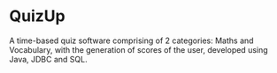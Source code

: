 # QuizUp

A time-based quiz software comprising of 2 categories: Maths and Vocabulary, with the generation of scores of the user, developed using Java, JDBC and SQL.
